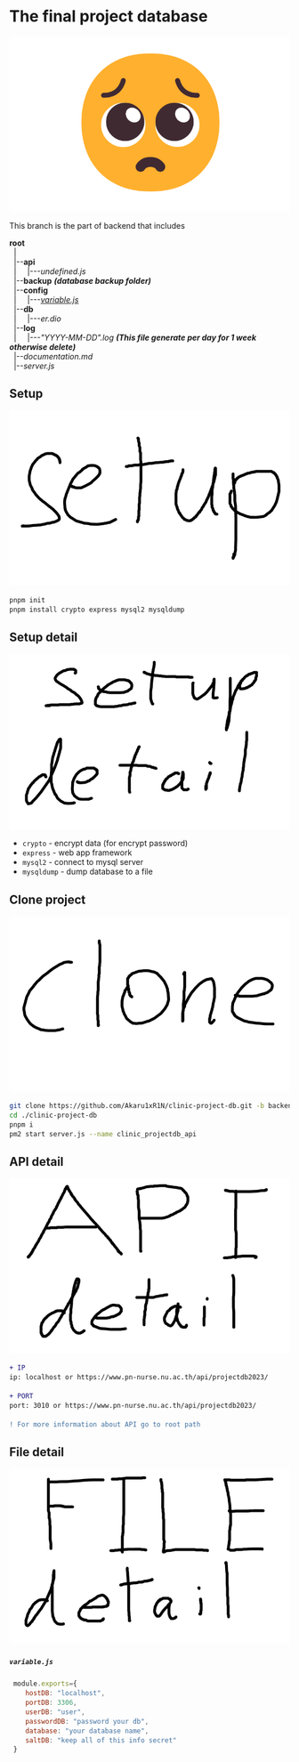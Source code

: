 # The final project database
![finally](https://github.com/Akaru1xR1N/README.img/blob/master/project%20db%20init.png "finally")

This branch is the part of backend that includes

**root**<br>
&nbsp;&nbsp;|<br>
&nbsp;&nbsp;|--**api**<br>
&nbsp;&nbsp;|&nbsp;&nbsp;&nbsp;&nbsp;&nbsp;|---*undefined.js*<br>
&nbsp;&nbsp;|--**backup** ***(database backup folder)***<br>
&nbsp;&nbsp;|--**config**<br>
&nbsp;&nbsp;|&nbsp;&nbsp;&nbsp;&nbsp;&nbsp;|---[*variable.js*](https://github.com/Akaru1xR1N/clinic-project-db#variablejs "Jump to file detail")<br>
&nbsp;&nbsp;|--**db**<br>
&nbsp;&nbsp;|&nbsp;&nbsp;&nbsp;&nbsp;&nbsp;|---*er.dio*<br>
&nbsp;&nbsp;|--**log**<br>
&nbsp;&nbsp;|&nbsp;&nbsp;&nbsp;&nbsp;&nbsp;|---*"YYYY-MM-DD".log* ***(This file generate per day for 1 week otherwise delete)***<br>
&nbsp;&nbsp;|--*documentation.md*<br>
&nbsp;&nbsp;|--*server.js*<br>


## Setup
![setup](https://github.com/Akaru1xR1N/README.img/blob/master/setup.png "setup")
```sh
pnpm init
pnpm install crypto express mysql2 mysqldump
```

## Setup detail
![setup detail](https://github.com/Akaru1xR1N/README.img/blob/master/setupdetail.png "setup detail")
* `crypto` - encrypt data (for encrypt password)
* `express` - web app framework
* `mysql2` - connect to mysql server
* `mysqldump` - dump database to a file

## Clone project
![setup detail](https://github.com/Akaru1xR1N/README.img/blob/master/clone.png "setup detail")
```sh
git clone https://github.com/Akaru1xR1N/clinic-project-db.git -b backend
cd ./clinic-project-db
pnpm i
pm2 start server.js --name clinic_projectdb_api
```

## API detail
![api detail](https://github.com/Akaru1xR1N/README.img/blob/master/apidetail.png "api detail")
```diff
+ IP
ip: localhost or https://www.pn-nurse.nu.ac.th/api/projectdb2023/

+ PORT
port: 3010 or https://www.pn-nurse.nu.ac.th/api/projectdb2023/

! For more information about API go to root path
```

## File detail
![file detail](https://github.com/Akaru1xR1N/README.img/blob/master/filedetail.png "file detail")
##### `variable.js`
```js
 module.exports={
    hostDB: "localhost",
    portDB: 3306,
    userDB: "user",
    passwordDB: "password your db",
    database: "your database name",
    saltDB: "keep all of this info secret"
 }
 ```